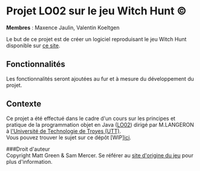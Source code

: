 # Projet LO02 sur le jeu Witch Hunt ©
**Membres** : Maxence Jaulin, Valentin Koeltgen

Le but de ce projet est de créer un logiciel reproduisant le jeu Witch Hunt disponible sur [ce site](http://www.goodlittlegames.co.uk/games/09-witch-hunt.html).

## Fonctionnalités
Les fonctionnalités seront ajoutées au fur et à mesure du développement du projet.

## Contexte
Ce projet a été effectué dans le cadre d'un cours sur les principes et pratique de la programmation objet en Java ([LO02](https://moodle.utt.fr/course/view.php?id=1470)) dirigé par M.LANGERON à [l'Université de Technologie de Troyes (UTT)](https://www.utt.fr).  
Vous pouvez trouver le sujet sur ce dépôt [WIP][ici]().

###Droit d'auteur  
Copyright Matt Green & Sam Mercer. Se référer au [site d'origine du jeu](http://www.goodlittlegames.co.uk/about-faq.html) pour plus d'information.  
